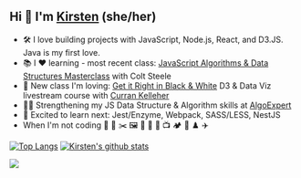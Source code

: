 ## Hi 👋 I'm [Kirsten](https://lululand.github.io/a2lulu/) (she/her)

- 🛠️ I love building projects with JavaScript, Node.js, React, and D3.JS. Java is my first love. 
- 📚 I ❤️ learning - most recent class: [JavaScript Algorithms & Data Structures Masterclass](https://www.udemy.com/course/js-algorithms-and-data-structures-masterclass/) with Colt Steele
- 👀 New class I'm loving: [Get it Right in Black & White](https://www.youtube.com/playlist?list=PL9yYRbwpkyksegmB9HKX8YWP1DMZyZC9b) D3 & Data Viz livestream course with [Curran Kelleher](https://vizhub.com/blog/2021/02/20/new-livestream-series-get-it-right-in-black-and-white/)
- 💪🏻 Strengthening my JS Data Structure & Algorithm skills <!-- and learn Systems Design Fundamentals --> at [AlgoExpert](https://www.algoexpert.io/questions)  
- 🔭 Excited to learn next: Jest/Enzyme, Webpack, SASS/LESS, NestJS
-  When I'm not coding 🧵 🧶 ✂️ 🖼️ 🎨 📖 🍳 📺 🏕️ 🌾 ♟️ ✈️ 
  


[![Top Langs](https://github-readme-stats.vercel.app/api/top-langs/?username=lululand&layout=compact)](https://github.com/lululand/github-readme-stats)
[![Kirsten's github stats](https://github-readme-stats.vercel.app/api?username=lululand&show_icons=true&theme=cobalt&count_private=true&hide=stars,issues)](https://github.com/lululand/github-readme-stats)

 <img
  src="https://cr-skills-chart-widget.azurewebsites.net/api/api?username=lululand&skills=JavaScript,CSS,HTML,JSON,Java,SCSS,Vue,React&show-other-skills=true"
/> 

<!--
**lululand/lululand** is a ✨ _special_ ✨  ⚡ repository because its `README.md` (this file) appears on your GitHub profile.

&hide=stars,commits,prs,issues,contribs

Here are some ideas to get you started:

- 🔭 I’m currently working on ...  🧰 
- 🌱 I’m currently learning ...
- 👯 I’m looking to collaborate on ...
- 🤔 I’m looking for help with ...
- 💬 Ask me about ...
- 📫 How to reach me: ...
- 😄 Pronouns: ...
- ⚡ Fun fact: ...
- - 🔪

Hi, I'm Bobby!
🔭 I’m a product manager at GitHub
🌈 trying to make development more social and inclusive

I’m currently learning:
🌱 about climate change, grid infrastructure, and carbon sequestration
🖨 about the history of free software
🍜 and I'm always trying to up my cooking game

I'm currently reading:
📚 Americanah (by Chimamanda Ngozi Adichie)
🔮 Seeing Like a State (by James C. Scott)

Ask me about:
⚙️ product management
🤓 science fiction
🏖 my lifelong quest for the perfect beach

Get in touch:
💌 if you have feedback about GitHub profiles, identity, or your OSS experience, send me an email – I'd love to chat.
❇️ if you have personal feedback for me, drop it here. Anonymous submissions are okay.
-->
